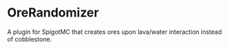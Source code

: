 # OreRandomizer
A plugin for SpigotMC that creates ores upon lava/water interaction instead of cobblestone.
